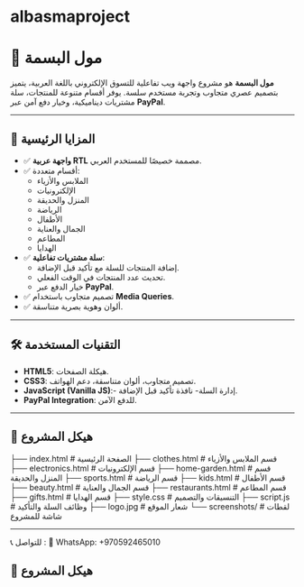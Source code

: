 # albasmaproject
# 🏬 مول البسمة

**مول البسمة** هو مشروع واجهة ويب تفاعلية للتسوق الإلكتروني باللغة العربية، يتميز بتصميم عصري متجاوب وتجربة مستخدم سلسة. يوفر أقسام متنوعة للمنتجات، سلة مشتريات ديناميكية، وخيار دفع آمن عبر **PayPal**.

---
## 🌟 المزايا الرئيسية
- ✅ **واجهة عربية RTL** مصممة خصيصًا للمستخدم العربي.
- ✅ أقسام متعددة:
  - الملابس والأزياء
  - الإلكترونيات
  - المنزل والحديقة
  - الرياضة
  - الأطفال
  - الجمال والعناية
  - المطاعم
  - الهدايا
- ✅ **سلة مشتريات تفاعلية**:
  - إضافة المنتجات للسلة مع تأكيد قبل الإضافة.
  - تحديث عدد المنتجات في الوقت الفعلي.
  - خيار الدفع عبر **PayPal**.
- ✅ تصميم متجاوب باستخدام **Media Queries**.
- ✅ ألوان وهوية بصرية متناسقة.

---

## 🛠️ التقنيات المستخدمة
- **HTML5**: هيكلة الصفحات.
- **CSS3**: تصميم متجاوب، ألوان متناسقة، دعم الهواتف.
- **JavaScript (Vanilla JS)**:- إدارة السلة-   نافذة تأكيد قبل الإضافة.
- **PayPal Integration**: للدفع الآمن.

---
## 📂 هيكل المشروع
├── index.html # الصفحة الرئيسية
├── clothes.html # قسم الملابس والأزياء
├── electronics.html # قسم الإلكترونيات
├── home-garden.html # قسم المنزل والحديقة
├── sports.html # قسم الرياضة
├── kids.html # قسم الأطفال
├── beauty.html # قسم الجمال والعناية
├── restaurants.html # قسم المطاعم
├── gifts.html # قسم الهدايا
├── style.css # التنسيقات والتصميم
├── script.js # وظائف السلة والتأكيد
├── logo.jpg # شعار الموقع
└── screenshots/ # لقطات شاشة للمشروع


---
📞 للتواصل : 📱 WhatsApp: +970592465010


## 📂 هيكل المشروع

